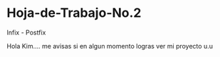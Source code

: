 Hoja-de-Trabajo-No.2
====================

Infix - Postfix


Hola Kim.... me avisas si en algun momento logras ver mi proyecto u.u 
